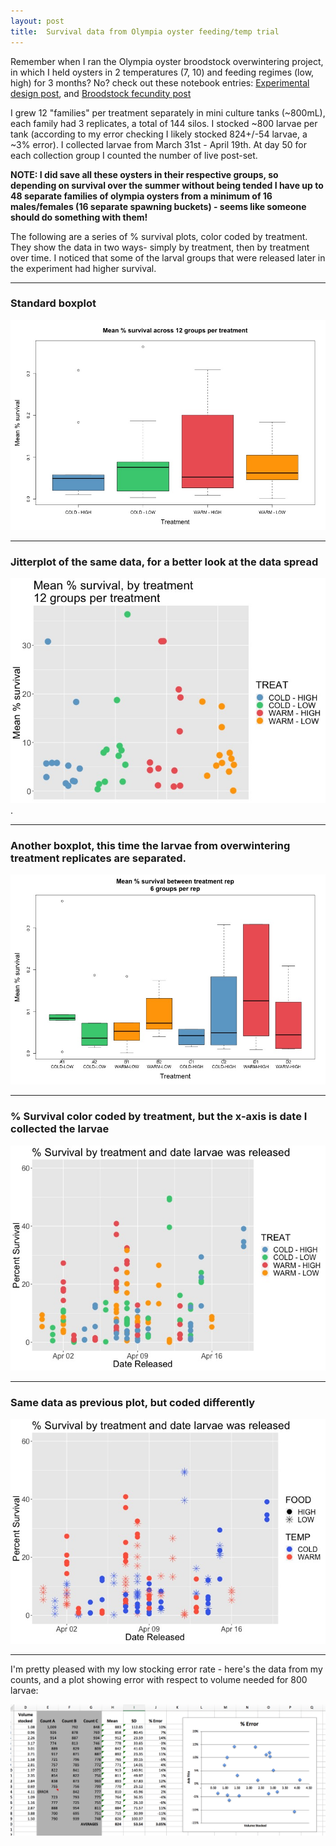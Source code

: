 ```yaml
---
layout: post
title:  Survival data from Olympia oyster feeding/temp trial 
---
```


Remember when I ran the Olympia oyster broodstock overwintering project, in which I held oysters in 2 temperatures (7, 10) and feeding regimes (low, high) for 3 months? No? check out these notebook entries: [Experimental design post](https://laurahspencer.github.io/LabNotebook/Oly-temp-update/), and [Broodstock fecundity post](https://laurahspencer.github.io/LabNotebook/Month-of-Larvae/)

I grew 12 "families" per treatment separately in mini culture tanks (~800mL), each family had 3 replicates, a total of 144 silos.  I stocked ~800 larvae per tank (according to my error checking I likely stocked 824+/-54 larvae, a ~3% error).  I collected larvae from March 31st - April 19th. At day 50 for each collection group I counted the number of live post-set. 

**NOTE: I did save all these oysters in their respective groups, so depending on survival over the summer without being tended I have up to 48 separate families of olympia oysters from a minimum of 16 males/females (16 separate spawning buckets) - seems like someone should do something with them!**

The following are a series of % survival plots, color coded by treatment.  They show the data in two ways-  simply by treatment, then by treatment over time.  I noticed that some of the larval groups that were released later in the experiment had higher survival.  

---
### Standard boxplot 

![boxplot-survival.jpeg](https://github.com/laurahspencer/O.lurida_Temperature/blob/master/results/boxplot-survival.jpeg?raw=true)

---
### Jitterplot of the same data, for a better look at the data spread   

![jitter-survival.jpeg](https://github.com/laurahspencer/O.lurida_Temperature/blob/master/results/jitter-survival.jpeg?raw=true) . 

---
### Another boxplot, this time the larvae from overwintering treatment replicates are separated.

![boxplot-survival-rep.jpeg](https://github.com/laurahspencer/O.lurida_Temperature/blob/master/results/boxplot-survival-rep.jpeg?raw=true)

---
### % Survival color coded by treatment, but the x-axis is date I collected the larvae 

![survival-time-treat-col.jpeg](https://github.com/laurahspencer/O.lurida_Temperature/blob/master/results/survival-time-treat-col.jpeg?raw=true)

---
### Same data as previous plot, but coded differently  

![survival-time-treat.jpeg](https://github.com/laurahspencer/O.lurida_Temperature/blob/master/results/survival-time-treat.jpeg?raw=true)

---
I'm pretty pleased with my low stocking error rate - here's the data from my counts, and a plot showing error with respect to volume needed for 800 larvae: 

![stocking-error-data-snip.png](https://github.com/laurahspencer/O.lurida_Temperature/blob/master/results/stocking-error-data-snip.png?raw=true)
